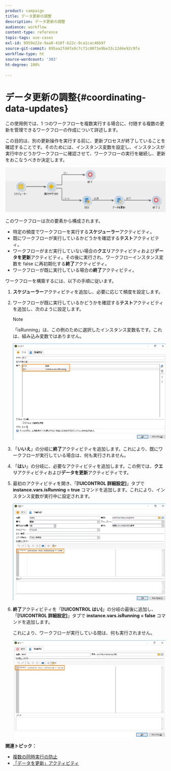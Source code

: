```yaml
---
product: campaign
title: データ更新の調整
description: データ更新の調整
audience: workflow
content-type: reference
topic-tags: use-cases
exl-id: 9959e22e-9aa0-410f-b22c-9ca1cac46b97
source-git-commit: 895aa2fd4fa9c7c71c0073e9be33c12d4e92c9fa
workflow-type: ht
source-wordcount: '303'
ht-degree: 100%

---
```


# データ更新の調整{#coordinating-data-updates}

この使用例では、1 つのワークフローを複数実行する場合に、付随する複数の更新を管理できるワークフローの作成について詳述します。

この目的は、別の更新操作を実行する前に、更新プロセスが終了していることを確認することです。そのためには、インスタンス変数を設定し、インスタンスが実行中かどうかワークフローに確認させて、ワークフローの実行を継続し、更新をおこなうべきか決定します。

![](assets/uc_dataupdate_wkf.png)

このワークフローは次の要素から構成されます。

* 特定の頻度でワークフローを実行する&#x200B;**スケジューラー**&#x200B;アクティビティ。
* 既にワークフローが実行しているかどうかを確認する&#x200B;**テスト**&#x200B;アクティビティ。
* ワークフローがまだ実行していない場合の&#x200B;**クエリ**&#x200B;アクティビティおよび&#x200B;**データを更新**&#x200B;アクティビティ。その後に実行され、ワークフローインスタンス変数を false に再初期化する&#x200B;**終了**&#x200B;アクティビティ。
* ワークフローが既に実行している場合の&#x200B;**終了**&#x200B;アクティビティ。

ワークフローを構築するには、以下の手順に従います。

1. **スケジューラー**&#x200B;アクティビティを追加し、必要に応じて頻度を設定します。
1. ワークフローが既に実行しているかどうかを確認する&#x200B;**テスト**&#x200B;アクティビティを追加し、次のように設定します。

   >[!NOTE]
   >
   >「isRunning」は、この例のために選択したインスタンス変数名です。これは、組み込み変数ではありません。

   ![](assets/uc_dataupdate_test.png)

1. 「**いいえ**」の分岐に&#x200B;**終了**&#x200B;アクティビティを追加します。これにより、既にワークフローが実行している場合は、何も実行されません。
1. 「**はい**」の分岐に、必要なアクティビティを追加します。この例では、**クエリ**&#x200B;アクティビティおよび&#x200B;**データを更新**&#x200B;アクティビティです。
1. 最初のアクティビティを開き、「**[!UICONTROL 詳細設定]**」タブで **instance.vars.isRunning = true** コマンドを追加します。これにより、インスタンス変数が実行中に設定されます。

   ![](assets/uc_dataupdate_query.png)

1. **終了**&#x200B;アクティビティを「**[!UICONTROL はい]**」の分岐の最後に追加し、「**[!UICONTROL 詳細設定]**」タブで **instance.vars.isRunning = false** コマンドを追加します。

   これにより、ワークフローが実行している間は、何も実行されません。

   ![](assets/uc_dataupdate_end.png)

**関連トピック：**

* [複数の同時実行の防止](../../workflow/using/monitoring-workflow-execution.md#preventing-simultaneous-multiple-executions)
* [ 「データを更新」アクティビティ](../../workflow/using/update-data.md)
